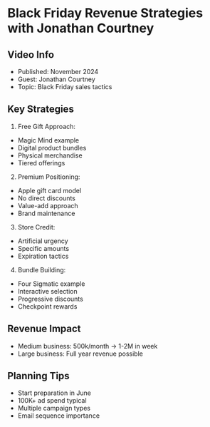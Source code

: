 # Black Friday Revenue Strategies with Jonathan Courtney

## Video Info
- Published: November 2024
- Guest: Jonathan Courtney
- Topic: Black Friday sales tactics

## Key Strategies

1. Free Gift Approach:
- Magic Mind example
- Digital product bundles
- Physical merchandise
- Tiered offerings

2. Premium Positioning:
- Apple gift card model
- No direct discounts
- Value-add approach
- Brand maintenance

3. Store Credit:
- Artificial urgency
- Specific amounts
- Expiration tactics

4. Bundle Building:
- Four Sigmatic example
- Interactive selection
- Progressive discounts
- Checkpoint rewards

## Revenue Impact
- Medium business: 500k/month → 1-2M in week
- Large business: Full year revenue possible

## Planning Tips
- Start preparation in June
- 100K+ ad spend typical
- Multiple campaign types
- Email sequence importance